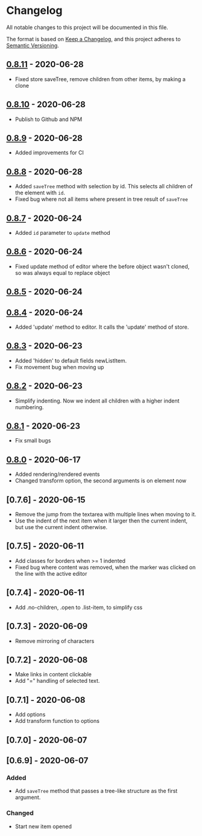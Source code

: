 # Changelog

All notable changes to this project will be documented in this file.

The format is based on [Keep a Changelog](https://keepachangelog.com/en/1.0.0/),
and this project adheres to [Semantic Versioning](https://semver.org/spec/v2.0.0.html).

## [0.8.11] - 2020-06-28

- Fixed store saveTree, remove children from other items, by making a clone

## [0.8.10] - 2020-06-28

- Publish to Github and NPM

## [0.8.9] - 2020-06-28

- Added improvements for CI

## [0.8.8] - 2020-06-28

- Added `saveTree` method with selection by id. This selects all children of
  the element with `id`.
- Fixed bug where not all items where present in tree result of `saveTree`

## [0.8.7] - 2020-06-24

- Added `id` parameter to `update` method

## [0.8.6] - 2020-06-24

- Fixed update method of editor where the before object wasn't cloned, so 
  was always equal to replace object

## [0.8.5] - 2020-06-24

## [0.8.4] - 2020-06-24

- Added 'update' method to editor. It calls the 'update' method of store.

## [0.8.3] - 2020-06-23

- Added 'hidden' to default fields newListItem.
- Fix movement bug when moving up

## [0.8.2] - 2020-06-23

- Simplify indenting. Now we indent all children with a higher indent numbering.

## [0.8.1] - 2020-06-23

- Fix small bugs

## [0.8.0] - 2020-06-17

- Added rendering/rendered events
- Changed transform option, the second arguments is on element now

## [0.7.6] - 2020-06-15

- Remove the jump from the textarea with multiple lines when moving to it.
- Use the indent of the next item when it larger then the current indent, but use the
  current indent otherwise.

## [0.7.5] - 2020-06-11

- Add classes for borders when >= 1 indented
- Fixed bug where content was removed, when the marker was clicked on the 
  line with the active editor

## [0.7.4] - 2020-06-11

- Add .no-children, .open to .list-item, to simplify css

## [0.7.3] - 2020-06-09

- Remove mirroring of characters

## [0.7.2] - 2020-06-08

- Make links in content clickable
- Add "=" handling of selected text.

## [0.7.1] - 2020-06-08

- Add options
- Add transform function to options

## [0.7.0] - 2020-06-07

## [0.6.9] - 2020-06-07

### Added

* Add `saveTree` method that passes a tree-like structure as the first
  argument.

### Changed

* Start new item opened

[Unreleased]: https://github.com/pstuifzand/list-editor/compare/0.8.11...HEAD
[0.8.11]: https://github.com/pstuifzand/list-editor/compare/0.8.10...0.8.11
[0.8.10]: https://github.com/pstuifzand/list-editor/compare/0.8.9...0.8.10
[0.8.9]: https://github.com/pstuifzand/list-editor/compare/0.8.8...0.8.9
[0.8.8]: https://github.com/pstuifzand/list-editor/compare/0.8.7...0.8.8
[0.8.7]: https://github.com/pstuifzand/list-editor/compare/0.8.6...0.8.7
[0.8.6]: https://github.com/pstuifzand/list-editor/compare/0.8.5...0.8.6
[0.8.5]: https://github.com/pstuifzand/list-editor/compare/0.8.4...0.8.5
[0.8.4]: https://github.com/pstuifzand/list-editor/compare/0.8.3...0.8.4
[0.8.3]: https://github.com/pstuifzand/list-editor/compare/0.8.2...0.8.3
[0.8.2]: https://github.com/pstuifzand/list-editor/compare/0.8.1...0.8.2
[0.8.1]: https://github.com/pstuifzand/list-editor/compare/0.8.0...0.8.1
[0.8.0]: https://github.com/pstuifzand/list-editor/compare/0.7.8...0.8.0
[0.7.8]: https://github.com/pstuifzand/list-editor/compare/0.7.7...0.7.8
